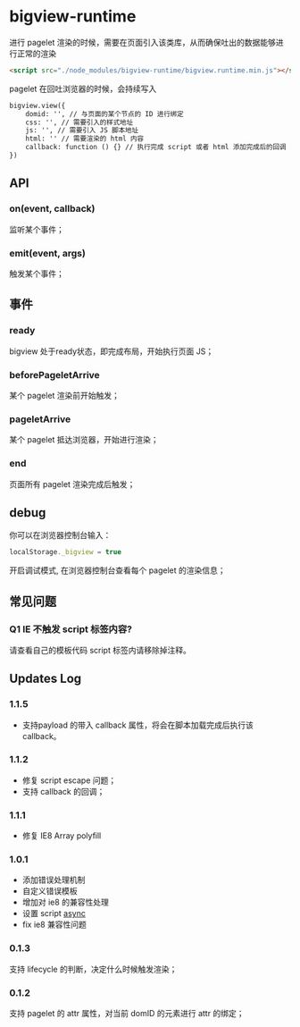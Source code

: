 # bigview-runtime

进行 pagelet 渲染的时候，需要在页面引入该类库，从而确保吐出的数据能够进行正常的渲染

``` html
<script src="./node_modules/bigview-runtime/bigview.runtime.min.js"></script>
```

pagelet 在回吐浏览器的时候，会持续写入

``` html
bigview.view({
    domid: '', // 与页面的某个节点的 ID 进行绑定
    css: '', // 需要引入的样式地址
    js: '', // 需要引入 JS 脚本地址
    html: '' // 需要渲染的 html 内容
    callback: function () {} // 执行完成 script 或者 html 添加完成后的回调
})
```

## API

### on(event, callback)

监听某个事件；

### emit(event, args)

触发某个事件；




## 事件

### ready 

bigview 处于ready状态，即完成布局，开始执行页面 JS；

### beforePageletArrive

某个 pagelet 渲染前开始触发；

### pageletArrive

某个 pagelet 抵达浏览器，开始进行渲染；

### end

页面所有 pagelet 渲染完成后触发；


## debug

你可以在浏览器控制台输入：

``` js
localStorage._bigview = true
```

开启调试模式, 在浏览器控制台查看每个 pagelet 的渲染信息；


## 常见问题

### Q1 IE 不触发 script 标签内容?

请查看自己的模板代码 script 标签内请移除掉注释。


## Updates Log

### 1.1.5

+ 支持payload 的带入 callback 属性，将会在脚本加载完成后执行该 callback。

### 1.1.2

+ 修复 script escape 问题；
+ 支持 callback 的回调；

### 1.1.1

+ 修复 IE8 Array polyfill

### 1.0.1

+ 添加错误处理机制
+ 自定义错误模板
+ 增加对 ie8 的兼容性处理
+ 设置 script [async](https://eager.io/blog/everything-I-know-about-the-script-tag/)
+ fix ie8 兼容性问题

### 0.1.3

支持 lifecycle 的判断，决定什么时候触发渲染；

### 0.1.2

支持 pagelet 的 attr 属性，对当前 domID 的元素进行 attr 的绑定；
